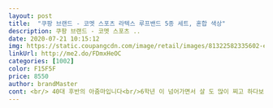 ```yaml
---
layout: post 
title:  "쿠팡 브랜드 - 코멧 스포츠 라텍스 루프밴드 5종 세트, 혼합 색상" 
description: 쿠팡 브랜드 - 코멧 스포츠 ..
date: 2020-07-21 10:15:12 
img: https://static.coupangcdn.com/image/retail/images/81322582335602-ea0115fb-2dc4-47bc-86a1-a9378cc7dbf6.jpg 
linkUrl: http://me2.do/FDmxHeOC 
categories: [1002] 
color: F15F5F 
price: 8550 
author: brandMaster 
cont: <br/> 40대 후반의 아줌마입니다<br/>6학년 이 넘어가면서 살 도 많이 찌고 하다보니<br/>가성비가 좋은 제품 인것 같습니다<br/>강도별로 5단계 로 구성되어 있습니다<br/>관절 에 무리 도 안 갈 거 같아요<br/>구매 하였네요<br/>권유 받았습니다<br/>꼭 구매 하셔요<br/>누어 서 우선 제일 강도 가 약한<br/>동네 전문 물리치료 실 에 가고싶어도<br/>만들어져 있네요<br/>많은 인원 이 모이 는 곳 이라<br/>몸이 개운 힌것 같아요<br/>무릎 관절 에 힘도 들어가면서<br/>바쁠때도 많고  ... <br/>.<br/><br/> 
---
```

 